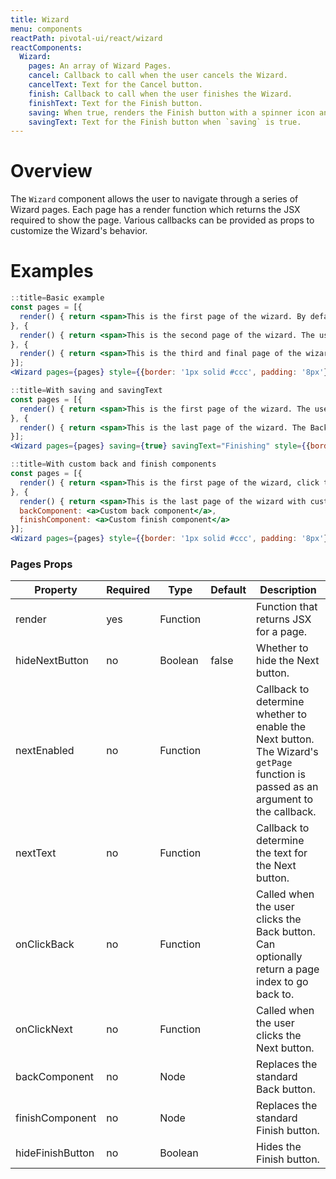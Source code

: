 ```yaml
---
title: Wizard
menu: components
reactPath: pivotal-ui/react/wizard
reactComponents:
  Wizard:
    pages: An array of Wizard Pages.
    cancel: Callback to call when the user cancels the Wizard.
    cancelText: Text for the Cancel button.
    finish: Callback to call when the user finishes the Wizard.
    finishText: Text for the Finish button.
    saving: When true, renders the Finish button with a spinner icon and disables the Back button.
    savingText: Text for the Finish button when `saving` is true.
---
```


# Overview

The `Wizard` component allows the user to navigate through a series of Wizard pages. Each page has a render function which returns the JSX required to show the page. Various callbacks can be provided as props to customize the Wizard's behavior.

# Examples

```jsx
::title=Basic example
const pages = [{
  render() { return <span>This is the first page of the wizard. By default, the wizard cannot be cancelled. The user cannot go back from the first page. Click the Next button to proceed.</span>}
}, {
  render() { return <span>This is the second page of the wizard. The user can click Back or Next.</span>}
}, {
  render() { return <span>This is the third and final page of the wizard. The user can click Back or Finish</span>}
}];
<Wizard pages={pages} style={{border: '1px solid #ccc', padding: '8px'}} finish={() => alert('All done!')}/>

```

```jsx
::title=With saving and savingText
const pages = [{
  render() { return <span>This is the first page of the wizard. The user can click Next.</span>}
}, {
  render() { return <span>This is the last page of the wizard. The Back button is disabled and the Finish button shows a spinner icon.</span>}
}];
<Wizard pages={pages} saving={true} savingText="Finishing" style={{border: '1px solid #ccc', padding: '8px'}} finish={() => alert('All done!')}/>

```

```jsx
::title=With custom back and finish components
const pages = [{
  render() { return <span>This is the first page of the wizard, click the Next button to see the custom back and finish components.</span>}
}, {
  render() { return <span>This is the last page of the wizard with custom back and finish components.</span>},
  backComponent: <a>Custom back component</a>,
  finishComponent: <a>Custom finish component</a>
}];
<Wizard pages={pages} style={{border: '1px solid #ccc', padding: '8px'}}/>
```

### Pages Props

Property         | Required | Type     | Default | Description
-----------------|----------|----------|---------|------------
render           | yes      | Function |         | Function that returns JSX for a page.
hideNextButton   | no       | Boolean  | false   | Whether to hide the Next button.
nextEnabled      | no       | Function |         | Callback to determine whether to enable the Next button. The Wizard's `getPage` function is passed as an argument to the callback.
nextText         | no       | Function |         | Callback to determine the text for the Next button.
onClickBack      | no       | Function |         | Called when the user clicks the Back button. Can optionally return a page index to go back to.
onClickNext      | no       | Function |         | Called when the user clicks the Next button.
backComponent    | no       | Node     |         | Replaces the standard Back button.
finishComponent  | no       | Node     |         | Replaces the standard Finish button.
hideFinishButton | no       | Boolean  |         | Hides the Finish button.
